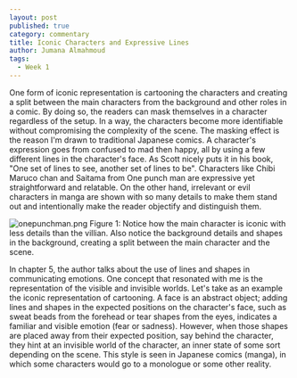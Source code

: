 ```yaml
---
layout: post
published: true
category: commentary
title: Iconic Characters and Expressive Lines
author: Jumana Almahmoud
tags:
  - Week 1
---
```




One form of iconic representation is cartooning the characters and creating a split between the main characters from the background and other roles in a comic. By doing so, the readers can mask themselves in a character regardless of the setup. In a way,  the characters become more identifiable without compromising the complexity of the scene. The masking effect is the reason I'm drawn to traditional Japanese comics. A character's expression goes from confused to mad then happy, all by using a few different lines in the character's face.  As Scott nicely puts it in his book, "One set of lines to see, another set of lines to be". Characters like Chibi Maruco chan and Saitama from One punch man are expressive yet straightforward and relatable. On the other hand, irrelevant or evil characters in manga are shown with so many details to make them stand out and intentionally make the reader objectify and distinguish them.

![onepunchman.png]({{site.baseurl}}/assets/onepunchman.png)
Figure 1: Notice how the main character is iconic with less details than the villian. Also notice the background details and shapes in the background, creating a split between the main character and the scene.

In chapter 5, the author talks about the use of lines and shapes in communicating emotions. One concept that resonated with me is the representation of the visible and invisible worlds. Let's take as an example the iconic representation of cartooning. A face is an abstract object; adding lines and shapes in the expected positions on the character's face, such as sweat beads from the forehead or tear shapes from the eyes, indicates a familiar and visible emotion (fear or sadness). However, when those shapes are placed away from their expected position, say behind the character, they hint at an invisible world of the character, an inner state of some sort depending on the scene. This style is seen in Japanese comics (manga), in which some characters would go to a monologue or some other reality.

